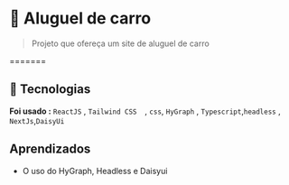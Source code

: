 # 🚙 Aluguel de carro
> Projeto  que ofereça um site de aluguel de carro 




=======

## 🚀 Tecnologias

**Foi usado :**  `ReactJS` , `Tailwind CSS  `, `css`,
`HyGraph` , `Typescript`,`headless` , `NextJs`,`DaisyUi`

## Aprendizados

* O uso do HyGraph, Headless e Daisyui

